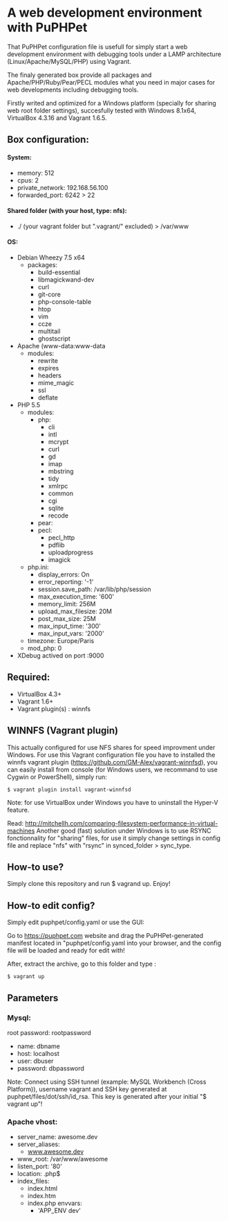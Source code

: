 A web development environment with PuPHPet
==========================

That PuPHPet configuration file is usefull for simply start a web development environment with debugging tools under a LAMP architecture (Linux/Apache/MySQL/PHP) using Vagrant.

The finaly generated box provide all packages and Apache/PHP/Ruby/Pear/PECL modules what you need in major cases for web developments including debugging tools.

Firstly writed and optimized for a Windows platform (specially for sharing web root folder settings), succesfully tested with Windows 8.1x64, VirtualBox 4.3.16 and Vagrant 1.6.5.

## Box configuration:

#### System:
- memory: 512
- cpus: 2
- private_network: 192.168.56.100
- forwarded_port: 6242 > 22

#### Shared folder (with your host, type: nfs):
- ./ (your vagrant folder but ".vagrant/" excluded) > /var/www

#### OS:
- Debian Wheezy 7.5 x64
  - packages:
    - build-essential
    - libmagickwand-dev
    - curl
    - git-core
    - php-console-table
    - htop
    - vim
    - ccze
    - multitail
    - ghostscript
- Apache (www-data:www-data
  - modules:
    - rewrite
    - expires
    - headers
    - mime_magic
    - ssl
    - deflate
- PHP 5.5
  - modules:
    - php:
      - cli
      - intl
      - mcrypt
      - curl
      - gd
      - imap
      - mbstring
      - tidy
      - xmlrpc
      - common
      - cgi
      - sqlite
      - recode
    - pear:
    - pecl:
      - pecl_http
      - pdflib
      - uploadprogress
      - imagick
  - php.ini:
      - display_errors: On
      - error_reporting: '-1'
      - session.save_path: /var/lib/php/session
      - max_execution_time: '600'
      - memory_limit: 256M
      - upload_max_filesize: 20M
      - post_max_size: 25M
      - max_input_time: '300'
      - max_input_vars: '2000'
  - timezone: Europe/Paris
  - mod_php: 0
- XDebug actived on port :9000

## Required:
- VirtualBox 4.3+
- Vagrant 1.6+
- Vagrant plugin(s) : winnfs

## WINNFS (Vagrant plugin)
This actually configured for use NFS shares for speed improvment under Windows. For use this Vagrant configuration file you have to installed the winnfs vagrant plugin (https://github.com/GM-Alex/vagrant-winnfsd), you can easily install from console (for Windows users, we recommand to use Cygwin or PowerShell), simply run:
```
$ vagrant plugin install vagrant-winnfsd
```

Note: for use VirtualBox under Windows you have to uninstall the Hyper-V feature.

Read: http://mitchellh.com/comparing-filesystem-performance-in-virtual-machines Another good (fast) solution under Windows is to use RSYNC fonctionnality for "sharing" files, for use it simply change settings in config file and replace "nfs" with "rsync" in synced_folder > sync_type.

## How-to use?

Simply clone this repository and run $ vagrand up. Enjoy!

## How-to edit config?

Simply edit puphpet/config.yaml or use the GUI:

Go to https://puphpet.com website and drag the PuPHPet-generated manifest located in "puphpet/config.yaml into your browser, and the config file will be loaded and ready for edit with!

After, extract the archive, go to this folder and type :

```
$ vagrant up
```

## Parameters

### Mysql:

root password: rootpassword

- name: dbname
- host: localhost
- user: dbuser
- password: dbpassword

Note: Connect using SSH tunnel (example: MySQL Workbench (Cross Platform)), username vagrant and SSH key generated at puphpet/files/dot/ssh/id_rsa. This key is generated after your initial "$ vagrant up"! 

### Apache vhost:
- server_name: awesome.dev
- server_aliases:
  - www.awesome.dev
- www_root: /var/www/awesome
- listen_port: '80'
- location: \.php$
- index_files:
  - index.html
  - index.htm
  - index.php
  envvars:
      - 'APP_ENV dev'
